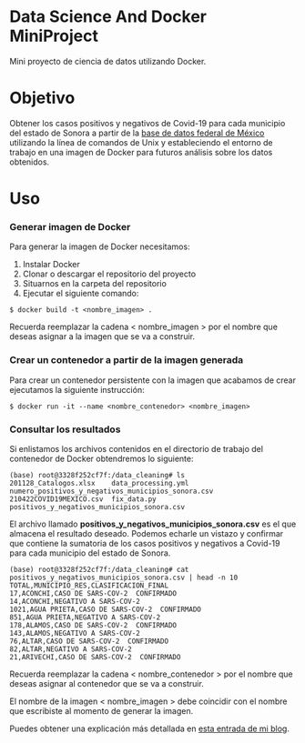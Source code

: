# Data Science And Docker MiniProject
Mini proyecto de ciencia de datos utilizando Docker.

# Objetivo
Obtener los casos positivos y negativos de Covid-19 para cada municipio del estado de Sonora a partir de la [base de datos federal de México](https://www.gob.mx/salud/documentos/datos-abiertos-152127) utilizando la línea de comandos de Unix y estableciendo el entorno de trabajo en una imagen de Docker para futuros análisis sobre los datos obtenidos.

# Uso

### Generar imagen de Docker
Para generar la imagen de Docker necesitamos:

1. Instalar Docker
2. Clonar o descargar el repositorio del proyecto
3. Situarnos en la carpeta del repositorio
4. Ejecutar el siguiente comando:

```console
$ docker build -t <nombre_imagen> .
```
Recuerda reemplazar la cadena &lt; nombre_imagen &gt; por el nombre que deseas asignar a la imagen que se va a construir.

### Crear un contenedor a partir de la imagen generada

Para crear un contenedor persistente con la imagen que acabamos de crear ejecutamos la siguiente instrucción:

```console
$ docker run -it --name <nombre_contenedor> <nombre_imagen>
```
### Consultar los resultados
Si enlistamos los archivos contenidos en el directorio de trabajo del contenedor de Docker obtendremos lo siguiente:

```console
(base) root@3328f252cf7f:/data_cleaning# ls
201128_Catalogos.xlsx	 data_processing.yml  numero_positivos_y_negativos_municipios_sonora.csv
210422COVID19MEXICO.csv  fix_data.py	      positivos_y_negativos_municipios_sonora.csv
```

El archivo llamado **positivos_y_negativos_municipios_sonora.csv** es el que almacena el resultado deseado. Podemos echarle un vistazo y confirmar que contiene la sumatoria de los casos positivos y negativos a Covid-19 para cada municipio del estado de Sonora.

```console
(base) root@3328f252cf7f:/data_cleaning# cat positivos_y_negativos_municipios_sonora.csv | head -n 10
TOTAL,MUNICIPIO_RES,CLASIFICACION_FINAL
17,ACONCHI,CASO DE SARS-COV-2  CONFIRMADO
14,ACONCHI,NEGATIVO A SARS-COV-2
1021,AGUA PRIETA,CASO DE SARS-COV-2  CONFIRMADO
851,AGUA PRIETA,NEGATIVO A SARS-COV-2
178,ALAMOS,CASO DE SARS-COV-2  CONFIRMADO
143,ALAMOS,NEGATIVO A SARS-COV-2
76,ALTAR,CASO DE SARS-COV-2  CONFIRMADO
82,ALTAR,NEGATIVO A SARS-COV-2
21,ARIVECHI,CASO DE SARS-COV-2  CONFIRMADO
```
Recuerda reemplazar la cadena &lt; nombre_contenedor &gt; por el nombre que deseas asignar al contenedor que se va a construir.

El nombre de la imagen &lt; nombre_imagen &gt; debe coincidir con el nombre que escribiste al momento de generar la imagen.




Puedes obtener una explicación más detallada en [esta entrada de mi blog](https://pedro-hdez.github.io/docker-y-ciencia-de-datos/).
